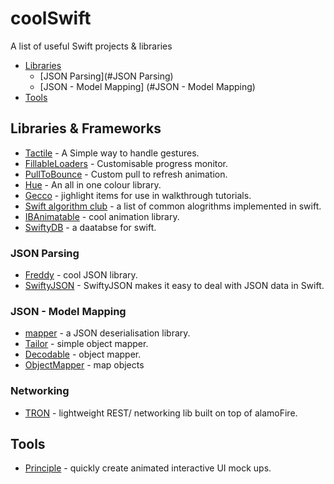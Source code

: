 # coolSwift
A list of useful Swift projects &amp; libraries
- [Libraries](#Libraries)
  - [JSON Parsing](#JSON Parsing)
  - [JSON - Model Mapping] (#JSON - Model Mapping)
- [Tools](#Tools)

## Libraries & Frameworks
* [Tactile](https://github.com/delba/Tactile) - A Simple way to handle gestures.
* [FillableLoaders](https://github.com/poolqf/FillableLoaders) - Customisable progress monitor.
* [PullToBounce](https://github.com/entotsu/PullToBounce) - Custom pull to refresh animation.
* [Hue](https://github.com/hyperoslo/Hue) - An all in one colour library.
* [Gecco](https://github.com/yukiasai/Gecco) - jighlight items for use in walkthrough tutorials.
* [Swift algorithm club](https://github.com/hollance/swift-algorithm-club) - a list of common alogrithms implemented in swift.
* [IBAnimatable](https://github.com/JakeLin/IBAnimatable) - cool animation library.
* [SwiftyDB](https://github.com/Oyvindkg/swiftydb) - a daatabse for swift.

### JSON Parsing
* [Freddy](https://github.com/bignerdranch/Freddy) - cool JSON library.
* [SwiftyJSON](https://github.com/SwiftyJSON/SwiftyJSON) - SwiftyJSON makes it easy to deal with JSON data in Swift.

### JSON - Model Mapping
* [mapper](https://github.com/lyft/mapper) - a JSON deserialisation library.
* [Tailor](https://github.com/zenangst/Tailor) - simple object mapper.
* [Decodable](https://github.com/Anviking/Decodable) - object mapper.
* [ObjectMapper](https://github.com/Hearst-DD/ObjectMapper) - map objects

### Networking
* [TRON](https://github.com/MLSDev/TRON) - lightweight REST/ networking lib built on top of alamoFire.

## Tools
* [Principle](http://principleformac.com/) - quickly create animated interactive UI mock ups.
